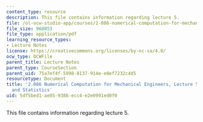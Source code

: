 ```yaml
---
content_type: resource
description: This file contains information regarding lecture 5.
file: /ol-ocw-studio-app/courses/2-086-numerical-computation-for-mechanical-engineers-spring-2013/5df5bed1ae059388ecc4e2e0991ed0f0_MIT2_086S13_lecture5.pdf
file_size: 968853
file_type: application/pdf
learning_resource_types:
- Lecture Notes
license: https://creativecommons.org/licenses/by-nc-sa/4.0/
ocw_type: OCWFile
parent_title: Lecture Notes
parent_type: CourseSection
parent_uid: 75a7ef4f-5998-8137-914e-e0ef7232c4d5
resourcetype: Document
title: '2.086 Numerical Computation for Mechanical Engineers, Lecture 5: Probability
  and Statistics'
uid: 5df5bed1-ae05-9388-ecc4-e2e0991ed0f0
---
```

This file contains information regarding lecture 5.